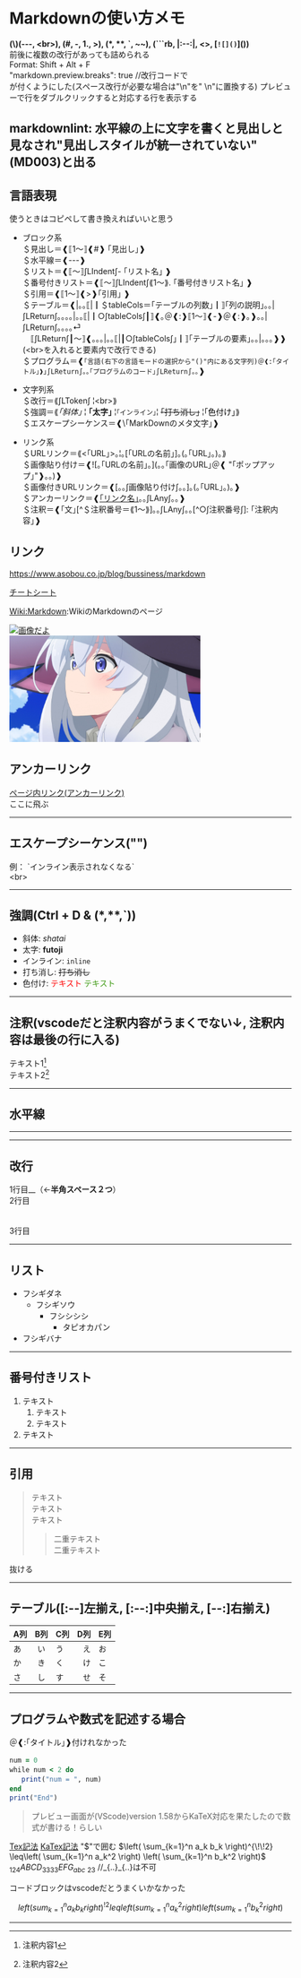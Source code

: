 # Markdownの使い方メモ

**(\\)(---, \<br>), (#, -, 1., >), (*, \*\*, \`, ~~), (```rb, |:--:|, <>, \[`![]()`]())**  
前後に複数の改行があっても詰められる  
Format: Shift + Alt + F  
"markdown.preview.breaks": true //改行コードで<br>が付くようにした(スペース改行が必要な場合は"\n"を"  \n"に置換する)
プレビューで行をダブルクリックすると対応する行を表示する

markdownlint: 水平線の上に文字を書くと見出しと見なされ"見出しスタイルが統一されていない"(MD003)と出る
---

## 言語表現

使うときはコピペして書き換えればいいと思う  

- ブロック系  
   ＄見出し＝❰⟦1～⟧❰#❱ ｢見出し｣❱  
   ＄水平線＝❰---❱  
   ＄リスト＝❰⟦～⟧∫LIndent∫- ｢リスト名｣  ❱  
   ＄番号付きリスト＝❰⟦～⟧∫LIndent∫⟪1～⟫. ｢番号付きリスト名｣  ❱  
   ＄引用＝❰⟦1～⟧❰>❱｢引用｣  ❱  
   ＄テーブル＝❰|｡｡⟦|┃＄tableCols＝｢テーブルの列数｣┃⟧｢列の説明｣｡｡|∫LReturn∫｡｡｡｡|｡｡⟦|┃○∫tableCols∫┃⟧❰｡＠❰:❱⟦1～⟧❰-❱＠❰:❱｡❱｡｡|∫LReturn∫｡｡｡｡⏎  
            　⟦∫LReturn∫┃～⟧❰｡｡｡|｡｡⟦|┃○∫tableCols∫｣┃⟧｢テーブルの要素｣｡｡|｡｡｡❱❱ (\<br>を入れると要素内で改行できる)  
   ＄プログラム＝❰```｢言語(右下の言語モードの選択から"()"内にある文字列)＠❰:｢タイトル｣❱｣∫LReturn∫｡｡｢プログラムのコード｣∫LReturn∫｡｡```❱  

- 文字列系  
   ＄改行＝⟪∫LToken∫  ¦\<br>⟫  
   ＄強調＝⟪*｢斜体｣* ¦ **｢太字｣** ¦`｢インライン｣`¦ ~~｢打ち消し｣~~ ¦<font color="｢色｣">｢色付け｣</font>⟫  
   ＄エスケープシーケンス＝❰\｢MarkDownのメタ文字｣❱  

- リンク系  
   ＄URLリンク＝⟪<｢URL｣>｡¦｡[｢URLの名前｣]｡(｡｢URL｣｡)｡⟫  
   ＄画像貼り付け＝❰![｡｢URLの名前｣｡](｡｡｢画像のURL｣＠❰ "｢ポップアップ｣"❱｡｡)❱  
   ＄画像付きURLリンク＝❰[｡｡∫画像貼り付け∫｡｡]｡(｡｢URL｣｡)｡❱  
   ＄アンカーリンク＝❰[｢リンク名｣](#＄id＝｢リンクID｣)｡｡∫LAny∫｡｡<a id="○∫id∫"></a>❱  
   ＄注釈＝❰｢文｣[^＄注釈番号＝⟪1～⟫]｡｡∫LAny∫｡｡[^○∫注釈番号∫]: ｢注釈内容｣❱  

## リンク

<https://www.asobou.co.jp/blog/bussiness/markdown>  

[チートシート](https://qiita.com/kamorits/items/6f342da395ad57468ae3#fnref1)  

[Wiki:Markdown](https://ja.wikipedia.org/wiki/Markdown):WikiのMarkdownのページ  

[![画像だよ](https://cldup.com/dTxpPi9lDf.thumb.png "ポップアップ")](https://nodesource.com/products/nsolid)  
[![ローカル画像だよ](Elaina.png "ポップアップ")](https://nodesource.com/products/nsolid)

## アンカーリンク  

[ページ内リンク(アンカーリンク)](#anchor)  
<a id="anchor"></a>
ここに飛ぶ  

---

## エスケープシーケンス("\")

例： \`インライン表示されなくなる`  
\<br>  

---

## 強調(Ctrl + D & (*,**,`))

- 斜体: *shatai*
- 太字: **futoji**
- インライン: `inline`
- 打ち消し: ~~打ち消し~~
- 色付け: <font color="Red">テキスト</font>   <font color = #3E9A13>テキスト</font>

---

## 注釈(vscodeだと注釈内容がうまくでない↓, 注釈内容は最後の行に入る)

テキスト1[^1]  
テキスト2[^2]  

[^1]: 注釈内容1  
[^2]: 注釈内容2  

---

## 水平線

---

---

## 改行

1行目__（←**半角スペース２つ**）  
2行目  
<br>
<br>
3行目  

---

## リスト

- フシギダネ
  - フシギソウ
    - フシシシシ
      - タピオカパン
- フシギバナ

---

## 番号付きリスト

1. テキスト  
   1. テキスト  
   2. テキスト
2. テキスト  

---

## 引用

>テキスト  
テキスト  
テキスト
>> 二重テキスト  
二重テキスト  

抜ける  

---

## テーブル([:--]左揃え, [:--:]中央揃え, [--:]右揃え)

| A列 |  B列  | C列 |  D列 | E列 |
| --- | :---: | --- | ---: | --- |
| あ  |  い   | う  |   え | お  |
| か  |  き   | く  |   け | こ  |
| さ  |  し   | す  |   せ | そ  |

---

## プログラムや数式を記述する場合

＠❰:｢タイトル｣❱付けれなかった

```rb
num = 0
while num < 2 do
   print("num = ", num)
end
print("End")
```  

>プレビュー画面が(VScode)version 1.58からKaTeX対応を果たしたので数式が書ける！らしい

[Tex記法](https://qiita.com/shepabashi/items/27b7284d1f0007af533b)
[KaTex記法](https://www.suzu6.net/posts/102-katex-math-functions/)
"\$"で囲む
$\left( \sum_{k=1}^n a_k b_k \right)^{\!\!2} \leq\left( \sum_{k=1}^n a_k^2 \right) \left( \sum_{k=1}^n b_k^2 \right)$
$_{124} ABCD _{3333}EFG_{abc}$
$_{23}$ //\_{..}_{..}は不可

コードブロックはvscodeだとうまくいかなかった

```math
left( sum_{k=1}^n a_k b_k right)^{!2} leq
left( sum_{k=1}^n a_k^2 right) left( sum_{k=1}^n b_k^2 right)
```

---
